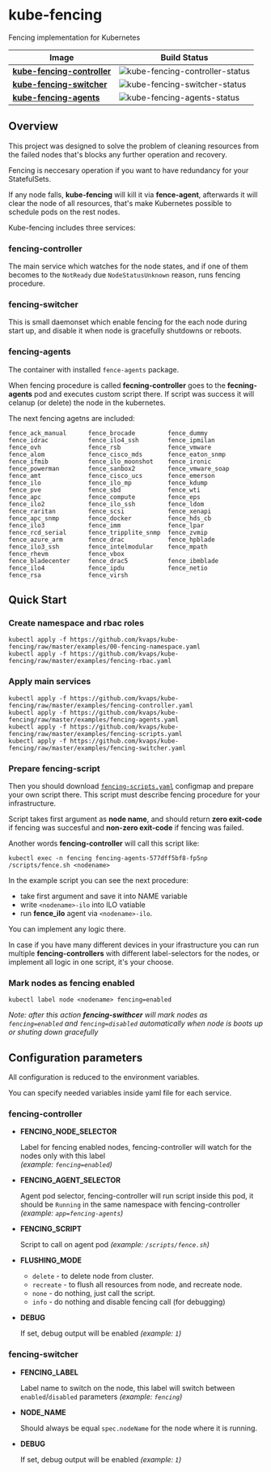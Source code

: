 # kube-fencing

Fencing implementation for Kubernetes


| Image                          | Build Status                       |
|--------------------------------|------------------------------------|
| **[kube-fencing-controller]**  | ![kube-fencing-controller-status]  |
| **[kube-fencing-switcher]**    | ![kube-fencing-switcher-status]    |
| **[kube-fencing-agents]**      | ![kube-fencing-agents-status]      |


[kube-fencing-controller]: https://hub.docker.com/r/kvaps/kube-fencing-controller/
[kube-fencing-switcher]: https://hub.docker.com/r/kvaps/kube-fencing-switcher/
[kube-fencing-agents]: https://hub.docker.com/r/kvaps/kube-fencing-agents/
[kube-fencing-controller-status]: https://img.shields.io/docker/build/kvaps/kube-fencing-controller.svg
[kube-fencing-switcher-status]:  https://img.shields.io/docker/build/kvaps/kube-fencing-switcher.svg
[kube-fencing-agents-status]:  https://img.shields.io/docker/build/kvaps/kube-fencing-agents.svg


## Overview

This project was designed to solve the problem of cleaning resources from the failed nodes that's blocks any further operation and recovery.

Fencing is neccesary operation if you want to have redundancy for your StatefulSets.

If any node falls, **kube-fencing** will kill it via **fence-agent**, afterwards it will clear the node of all resources, that's make Kubernetes possible to schedule pods on the rest nodes.

Kube-fencing includes three services:

### fencing-controller

The main service which watches for the node states, and if one of them becomes to the `NotReady` due `NodeStatusUnknown` reason, runs fencing procedure.

### fencing-switcher

This is small daemonset which enable fencing for the each node during start up, and disable it when node is gracefully shutdowns or reboots.

### fencing-agents

The container with installed `fence-agents` package.

When fencing procedure is called **fecning-controller** goes to the **fecning-agents** pod and executes custom script there.
If script was success it will celanup (or delete) the node in the kubernetes.

The next fencing agetns are included:

```
fence_ack_manual      fence_brocade         fence_dummy           fence_idrac           fence_ilo4_ssh        fence_ipmilan         fence_ovh             fence_rsb             fence_vmware          
fence_alom            fence_cisco_mds       fence_eaton_snmp      fence_ifmib           fence_ilo_moonshot    fence_ironic          fence_powerman        fence_sanbox2         fence_vmware_soap     
fence_amt             fence_cisco_ucs       fence_emerson         fence_ilo             fence_ilo_mp          fence_kdump           fence_pve             fence_sbd             fence_wti             
fence_apc             fence_compute         fence_eps             fence_ilo2            fence_ilo_ssh         fence_ldom            fence_raritan         fence_scsi            fence_xenapi          
fence_apc_snmp        fence_docker          fence_hds_cb          fence_ilo3            fence_imm             fence_lpar            fence_rcd_serial      fence_tripplite_snmp  fence_zvmip           
fence_azure_arm       fence_drac            fence_hpblade         fence_ilo3_ssh        fence_intelmodular    fence_mpath           fence_rhevm           fence_vbox            
fence_bladecenter     fence_drac5           fence_ibmblade        fence_ilo4            fence_ipdu            fence_netio           fence_rsa             fence_virsh           
```

## Quick Start

### Create namespace and rbac roles
```
kubectl apply -f https://github.com/kvaps/kube-fencing/raw/master/examples/00-fencing-namespace.yaml
kubectl apply -f https://github.com/kvaps/kube-fencing/raw/master/examples/fencing-rbac.yaml
```

### Apply main services
```
kubectl apply -f https://github.com/kvaps/kube-fencing/raw/master/examples/fencing-controller.yaml
kubectl apply -f https://github.com/kvaps/kube-fencing/raw/master/examples/fencing-agents.yaml
kubectl apply -f https://github.com/kvaps/kube-fencing/raw/master/examples/fencing-scripts.yaml
kubectl apply -f https://github.com/kvaps/kube-fencing/raw/master/examples/fencing-switcher.yaml
```

### Prepare fencing-script

Then you should download [`fencing-scripts.yaml`](https://github.com/kvaps/kube-fencing/raw/master/examples/fencing-scripts.yaml) configmap and prepare your own script there.
This script must describe fencing procedure for your infrastructure.

Script takes first argument as **node name**, and should return **zero exit-code** if fencing was succesful and **non-zero exit-code** if fencing was failed.

Another words **fencing-controller** will call this script like:
```
kubectl exec -n fencing fencing-agents-577dff5bf8-fp5np /scripts/fence.sh <nodename>
```

In the example script you can see the next procedure:

* take first argument and save it into NAME variable
* write `<nodename>-ilo` into ILO vatiable
* run **fence_ilo** agent via `<nodename>-ilo`.

You can implement any logic there.

In case if you have many different devices in your ifrastructure you can run multiple **fencing-controllers** with different label-selectors for the nodes, or implement all logic in one script, it's your choose.

### Mark nodes as fencing enabled

```
kubectl label node <nodename> fencing=enabled
```

*Note: after this action **fencing-swithcer** will mark nodes as `fencing=enabled` and `fencing=disabled` automatically when node is boots up or shuting down gracefully*

## Configuration parameters

All configuration is reduced to the environment variables.

You can specify needed variables inside yaml file for each service.

### fencing-controller

* **FENCING_NODE_SELECTOR**

  Label for fencing enabled nodes, fencing-controller will watch for the nodes only with this label <br>
  *(example: `fencing=enabled`)*
  
* **FENCING_AGENT_SELECTOR**

  Agent pod selector, fencing-controller will run script inside this pod, it should be `Running` in the same namespace with fencing-controller *(example: `app=fencing-agents`)*
  
* **FENCING_SCRIPT**

  Script to call on agent pod *(example: `/scripts/fence.sh`)*
  
* **FLUSHING_MODE**

  * `delete` - to delete node from cluster.
  * `recreate` - to flush all resources from node, and recreate node.
  * `none` - do nothing, just call the script.
  * `info` - do nothing and disable fencing call (for debugging)

* **DEBUG**

  If set, debug output will be enabled *(example: `1`)*
  

### fencing-switcher

* **FENCING_LABEL**

  Label name to switch on the node, this label will switch between `enabled`/`disabled` parameters *(example: `fencing`)*
  
* **NODE_NAME**

  Should always be equal `spec.nodeName` for the node where it is running.

* **DEBUG**

  If set, debug output will be enabled *(example: `1`)*
